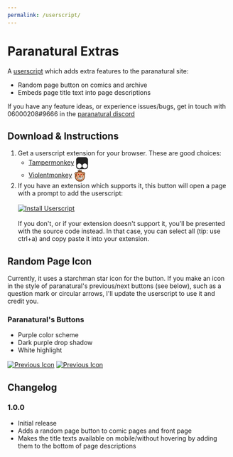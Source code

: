 ```yaml
---
permalink: /userscript/
---
```


# Paranatural Extras

A [userscript](https://en.wikipedia.org/wiki/Userscript) which adds extra features to the paranatural site:

- Random page button on comics and archive
- Embeds page title text into page descriptions

If you have any feature ideas, or experience issues/bugs, get in touch with 06000208#9666 in the [paranatural discord](https://discord.gg/SXp3Ph4)

## Download & Instructions

1. Get a userscript extension for your browser. These are good choices:
    - [Tampermonkey](https://www.tampermonkey.net) <a href="https://www.tampermonkey.net/"><img src="./tampermonkey.png" alt="Tampermonkey Icon" style="vertical-align: middle; height: 2em;"/></a>
    - [Violentmonkey](https://violentmonkey.github.io/) <a href="https://violentmonkey.github.io/"><img src="./violentmonkey.png" alt="Violentmonkey Icon" style="vertical-align: middle; height: 2em;"/></a>
2. If you have an extension which supports it, this button will open a page with a prompt to add the userscript:<br><br><a href="./extras.js"><img src="https://img.shields.io/badge/Install%20Userscript-green" alt="Install Userscript" /></a><br><br>If you don't, or if your extension doesn't support it, you'll be presented with the source code instead. In that case, you can select all (tip: use ctrl+a) and copy paste it into your extension.

## Random Page Icon

Currently, it uses a starchman star icon for the button. If you make an icon in the style of paranatural's previous/next buttons (see below), such as a question mark or circular arrows, I'll update the userscript to use it and credit you.

### Paranatural's Buttons

- Purple color scheme
- Dark purple drop shadow
- White highlight

<a href="https://www.paranatural.net/images/prev.png"><img src="https://www.paranatural.net/images/prev.png" alt="Previous Icon" style="vertical-align: middle;"/></a>
<a href="https://www.paranatural.net/images/next.png"><img src="https://www.paranatural.net/images/next.png" alt="Previous Icon" style="vertical-align: middle"/></a>

## Changelog

### 1.0.0

- Initial release
- Adds a random page button to comic pages and front page
- Makes the title texts available on mobile/without hovering by adding them to the bottom of page descriptions
